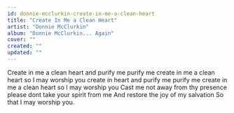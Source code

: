 ```yaml
---
id: donnie-mcclurkin-create-in-me-a-clean-heart
title: "Create In Me a Clean Heart"
artist: "Donnie McClurkin"
album: "Donnie McClurkin... Again"
cover: ""
created: ""
updated: ""
---
```


Create in me a clean  heart and purify me
purify me
create in me a clean heart
so I may worship you
create in  heart and purify me
purify me
create in me a clean heart
so I may worship you
Cast me not away from thy presence
please dont take your spirit from me
And restore the joy of my salvation
So that I may worship you.
